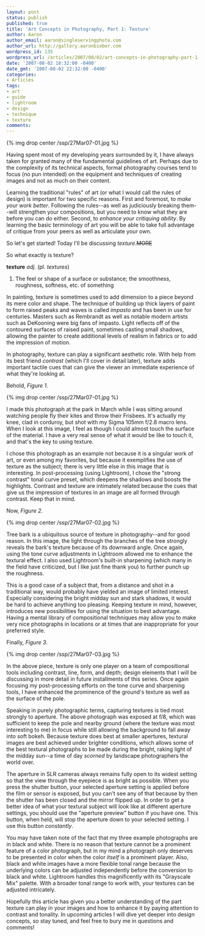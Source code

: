 ```yaml
---
layout: post
status: publish
published: true
title: 'Art Concepts in Photography, Part 1: Texture'
author: Aaron
author_email: aaron@singleservingphoto.com
author_url: http://gallery.aaronbieber.com
wordpress_id: 135
wordpress_url: /articles/2007/08/02/art-concepts-in-photography-part-1-texture/
date: '2007-08-02 18:32:00 -0400'
date_gmt: '2007-08-02 22:32:00 -0400'
categories:
- Articles
tags:
- art
- guide
- lightroom
- design
- technique
- texture
comments:
---
```


{% img drop center /ssp/27Mar07-01.jpg %}

Having spent most of my developing years surrounded by it, I have always
taken for granted many of the fundamental guidelines of art. Perhaps due
to the complexity of its technical aspects, formal photography courses
tend to focus (no pun intended) on the equipment and techniques of
creating images and not as much on their content.

Learning the traditional "rules" of art (or what I would call the rules
of design) is important for two specific reasons. First and foremost, to
*make your work better*. Following the rules--as well as judiciously
breaking them--will strengthen your compositions, but you need to know
what they are before you can do either. Second, to *enhance your
critiquing ability*. By learning the basic terminology of art you will
be able to take full advantage of critique from your peers as well as
articulate your own.

So let's get started! Today I'll be discussing _texture_.~~MORE~~

So what exactly is texture?

**texture** _adj._ (pl. *textures*)

1. The feel or shape of a surface or substance; the smoothness, roughness,
   softness, etc. of something

In painting, texture is sometimes used to add dimension to a piece
beyond its mere color and shape. The technique of building up thick
layers of paint to form raised peaks and waves is called _impasto_ and
has been in use for centuries. Masters such as Rembrandt as well as
notable modern artists such as DeKooning were big fans of impasto. Light
reflects off of the contoured surfaces of raised paint, sometimes
casting small shadows, allowing the painter to create additional levels
of realism in fabrics or to add the impression of motion.

In photography, texture can play a significant aesthetic role. With help
from its best friend _contrast_ (which I'll cover in detail later),
texture adds important tactile cues that can give the viewer an
immediate experience of what they're looking at.

Behold, _Figure 1_.

{% img drop center /ssp/27Mar07-01.jpg %}

I made this photograph at the park in March while I was sitting around
watching people fly their kites and throw their Frisbees. It's actually
my knee, clad in corduroy, but shot with my Sigma 105mm f/2.8 macro
lens. When I look at this image, I feel as though I could almost touch
the surface of the material. I have a very real sense of what it would
be like to touch it, and that's the key to using texture.

I chose this photograph as an example not because it is a singular work
of art, or even among my favorites, but because it exemplifies the use
of texture as the subject; there is very little else in this image that
is interesting. In post-processing (using Lightroom), I chose the
"strong contrast" tonal curve preset, which deepens the shadows and
boosts the highlights. Contrast and texture are intimately related
because the cues that give us the impression of textures in an image are
all formed through contrast. Keep that in mind.

Now, _Figure 2_.

{% img drop center /ssp/27Mar07-02.jpg %}

Tree bark is a ubiquitous source of texture in photography--and for good
reason. In this image, the light through the branches of the tree
strongly reveals the bark's texture because of its downward angle. Once
again, using the tone curve adjustments in Lightroom allowed me to
enhance the textural effect. I also used Lightroom's built-in sharpening
(which many in the field have criticized, but I like just fine thank
you) to further punch up the roughness.

This is a good case of a subject that, from a distance and shot in a
traditional way, would probably have yielded an image of limited
interest. Especially considering the bright midday sun and stark
shadows, it would be hard to achieve anything too pleasing. Keeping
texture in mind, however, introduces new possibilities for using the
situation to best advantage. Having a mental library of compositional
techniques may allow you to make very nice photographs in locations or
at times that are inappropriate for your preferred style.

Finally, _Figure 3_.

{% img drop center /ssp/27Mar07-03.jpg %}

In the above piece, texture is only one player on a team of
compositional tools including contrast, line, form, and depth; design
elements that I will be discussing in more detail in future installments
of this series. Once again focusing my post-processing efforts on the
tone curve and sharpening tools, I have enhanced the prominence of the
ground's texture as well as the surface of the pole.

Speaking in purely photographic terms, capturing textures is tied most
strongly to aperture. The above photograph was exposed at f/8, which was
sufficient to keep the pole and nearby ground (where the texture was
most interesting to me) in focus while still allowing the background to
fall away into soft bokeh. Because texture does best at smaller
apertures, textural images are best achieved under brighter conditions,
which allows some of the best textural photographs to be made during the
bright, raking light of the midday sun--a time of day _scorned_ by
landscape photographers the world over.

The aperture in SLR cameras always remains fully open to its widest
setting so that the view through the eyepiece is as bright as possible.
When you press the shutter button, your selected aperture setting is
applied before the film or sensor is exposed, but you can't see any of
that because by then the shutter has been closed and the mirror flipped
up. In order to get a better idea of what your textural subject will
look like at different aperture settings, you should use the "aperture
preview" button if you have one. This button, when held, will stop the
aperture down to your selected setting. I use this button
_constantly_.

You may have taken note of the fact that my three example photographs
are in black and white. There is no reason that texture cannot be a
prominent feature of a color photograph, but in my mind a photograph
only deserves to be presented in color when the color _itself_ is a
prominent player. Also, black and white images have a more flexible
tonal range because the underlying colors can be adjusted independently
before the conversion to black and white. Lightroom handles this
magnificently with its "Grayscale Mix" palette. With a broader tonal
range to work with, your textures can be adjusted intricately.

Hopefully this article has given you a better understanding of the part
texture can play in your images and how to enhance it by paying
attention to contrast and tonality. In upcoming articles I will dive yet
deeper into design concepts, so stay tuned, and feel free to bury me in
questions and comments!
